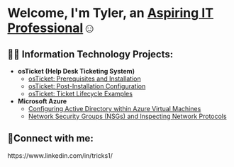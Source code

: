 <h1>Welcome, I'm Tyler, an <a href="https://linkedin.com/in/tricks1">Aspiring IT Professional</a>☺</h1>

<h2>👨‍💻 Information Technology Projects:</h2>

- <b>osTicket (Help Desk Ticketing System)</b>
  - [osTicket: Prerequisites and Installation](https://github.com/TylerRicks1/osticket-prereqs)
  - [osTicket: Post-Installation Configuration](https://github.com/TylerRicks1/post-install-config)
  - [osTicket: Ticket Lifecycle Examples](https://github.com/TylerRicks1/ticket-lifecycle)
- <b>Microsoft Azure</b>
  - [Configuring Active Directory within Azure Virtual Machines](https://github.com/TylerRicks1/configure-ad)
  - [Network Security Groups (NSGs) and Inspecting Network Protocols](https://github.com/TylerRicks1/azure-network-protocols)

<h2>🤳Connect with me:</h2>
https://www.linkedin.com/in/tricks1/
